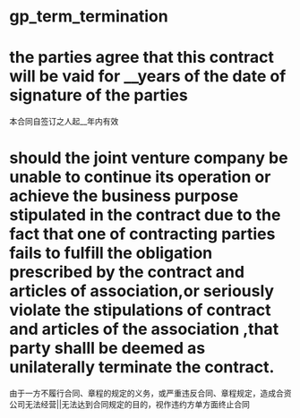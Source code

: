 # gp_term_termination

# the parties agree that this contract will be vaid for __years of the date of signature of the parties
本合同自签订之人起__年内有效

# should the joint venture company be unable to continue its operation or achieve the business purpose stipulated in the contract due to the fact that one of contracting parties fails to fulfill the obligation prescribed by the contract and articles of association,or seriously violate the stipulations of contract and articles of the association ,that party shalll be deemed as unilaterally terminate the contract.
由于一方不履行合同、章程的规定的义务，或严重违反合同、章程规定，造成合资公司无法经营||无法达到合同规定的目的，视作违约方单方面终止合同